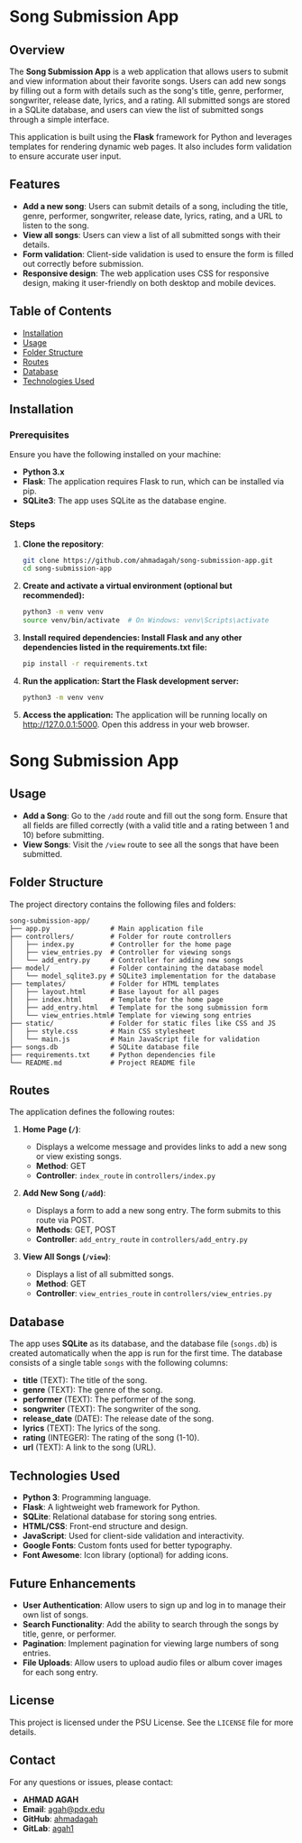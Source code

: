 # Song Submission App

## Overview

The **Song Submission App** is a web application that allows users to submit and view information about their favorite songs. Users can add new songs by filling out a form with details such as the song's title, genre, performer, songwriter, release date, lyrics, and a rating. All submitted songs are stored in a SQLite database, and users can view the list of submitted songs through a simple interface.

This application is built using the **Flask** framework for Python and leverages templates for rendering dynamic web pages. It also includes form validation to ensure accurate user input.

## Features

- **Add a new song**: Users can submit details of a song, including the title, genre, performer, songwriter, release date, lyrics, rating, and a URL to listen to the song.
- **View all songs**: Users can view a list of all submitted songs with their details.
- **Form validation**: Client-side validation is used to ensure the form is filled out correctly before submission.
- **Responsive design**: The web application uses CSS for responsive design, making it user-friendly on both desktop and mobile devices.

## Table of Contents

- [Installation](#installation)
- [Usage](#usage)
- [Folder Structure](#folder-structure)
- [Routes](#routes)
- [Database](#database)
- [Technologies Used](#technologies-used)

## Installation

### Prerequisites

Ensure you have the following installed on your machine:

- **Python 3.x**
- **Flask**: The application requires Flask to run, which can be installed via pip.
- **SQLite3**: The app uses SQLite as the database engine.

### Steps

1. **Clone the repository**:
   ```bash
   git clone https://github.com/ahmadagah/song-submission-app.git
   cd song-submission-app

2. **Create and activate a virtual environment (optional but recommended):**
   ```bash
   python3 -m venv venv
   source venv/bin/activate  # On Windows: venv\Scripts\activate


3. **Install required dependencies: Install Flask and any other dependencies listed in the requirements.txt file:**
   ```bash
   pip install -r requirements.txt

4. **Run the application: Start the Flask development server:**
   ```bash
   python3 -m venv venv

5. **Access the application:** The application will be running locally on http://127.0.0.1:5000. Open this address in your web browser.



# Song Submission App

## Usage

- **Add a Song**: Go to the `/add` route and fill out the song form. Ensure that all fields are filled correctly (with a valid title and a rating between 1 and 10) before submitting.
- **View Songs**: Visit the `/view` route to see all the songs that have been submitted.

## Folder Structure

The project directory contains the following files and folders:

```plaintext
song-submission-app/
├── app.py               # Main application file
├── controllers/         # Folder for route controllers
│   ├── index.py         # Controller for the home page
│   ├── view_entries.py  # Controller for viewing songs
│   └── add_entry.py     # Controller for adding new songs
├── model/               # Folder containing the database model
│   └── model_sqlite3.py # SQLite3 implementation for the database
├── templates/           # Folder for HTML templates
│   ├── layout.html      # Base layout for all pages
│   ├── index.html       # Template for the home page
│   ├── add_entry.html   # Template for the song submission form
│   └── view_entries.html# Template for viewing song entries
├── static/              # Folder for static files like CSS and JS
│   ├── style.css        # Main CSS stylesheet
│   └── main.js          # Main JavaScript file for validation
├── songs.db             # SQLite database file
├── requirements.txt     # Python dependencies file
└── README.md            # Project README file
```


## Routes

The application defines the following routes:

1. **Home Page (`/`)**:
   - Displays a welcome message and provides links to add a new song or view existing songs.
   - **Method**: GET
   - **Controller**: `index_route` in `controllers/index.py`
   
2. **Add New Song (`/add`)**:
   - Displays a form to add a new song entry. The form submits to this route via POST.
   - **Methods**: GET, POST
   - **Controller**: `add_entry_route` in `controllers/add_entry.py`
   
3. **View All Songs (`/view`)**:
   - Displays a list of all submitted songs.
   - **Method**: GET
   - **Controller**: `view_entries_route` in `controllers/view_entries.py`

## Database

The app uses **SQLite** as its database, and the database file (`songs.db`) is created automatically when the app is run for the first time. The database consists of a single table `songs` with the following columns:

- **title** (TEXT): The title of the song.
- **genre** (TEXT): The genre of the song.
- **performer** (TEXT): The performer of the song.
- **songwriter** (TEXT): The songwriter of the song.
- **release_date** (DATE): The release date of the song.
- **lyrics** (TEXT): The lyrics of the song.
- **rating** (INTEGER): The rating of the song (1-10).
- **url** (TEXT): A link to the song (URL).

## Technologies Used

- **Python 3**: Programming language.
- **Flask**: A lightweight web framework for Python.
- **SQLite**: Relational database for storing song entries.
- **HTML/CSS**: Front-end structure and design.
- **JavaScript**: Used for client-side validation and interactivity.
- **Google Fonts**: Custom fonts used for better typography.
- **Font Awesome**: Icon library (optional) for adding icons.

## Future Enhancements

- **User Authentication**: Allow users to sign up and log in to manage their own list of songs.
- **Search Functionality**: Add the ability to search through the songs by title, genre, or performer.
- **Pagination**: Implement pagination for viewing large numbers of song entries.
- **File Uploads**: Allow users to upload audio files or album cover images for each song entry.

## License

This project is licensed under the PSU License. See the `LICENSE` file for more details.

## Contact

For any questions or issues, please contact:

- **AHMAD AGAH**
- **Email**: agah@pdx.edu
- **GitHub**: [ahmadagah](https://github.com/ahmadagah)
- **GitLab**: [agah1](https://gitlab.com/agah1)
